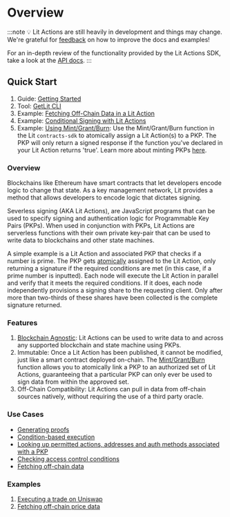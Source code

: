 # Overview

:::note
💡 Lit Actions are still heavily in development and things may change. We're grateful for [feedback](https://forms.gle/4UJNRcQspZyvsTHt8) on how to improve the docs and examples!

For an in-depth review of the functionality provided by the Lit Actions SDK, take a look at the [API docs](https://actions-docs.litprotocol.com/).
:::

## Quick Start

1. Guide: [Getting Started](../serverless-signing/quick-start.md)
2. Tool: [GetLit CLI](https://developer.litprotocol.com/v3/tools/getlit-cli)
3. Example: [Fetching Off-Chain Data in a Lit Action](../serverless-signing/fetch.md)
4. Example: [Conditional Signing with Lit Actions](../serverless-signing/conditional-signing.md)
3. Example: [Using Mint/Grant/Burn](https://github.com/LIT-Protocol/js-sdk/blob/70a041a97b56ba1a75724ba2cd56952b622e8a7f/packages/contracts-sdk/src/abis/PKPNFT.ts#L376): Use the Mint/Grant/Burn function in the Lit `contracts-sdk` to atomically assign a Lit Action(s) to a PKP. The PKP will only return a signed response if the function you've declared in your Lit Action returns 'true'. Learn more about minting PKPs [here](../wallets/minting.md).


### Overview

Blockchains like Ethereum have smart contracts that let developers encode logic to change that state. As a key management network, Lit provides a method that allows developers to encode logic that dictates signing.

Severless signing (AKA Lit Actions), are JavaScript programs that can be used to specify signing and authentication logic for Programmable Key Pairs (PKPs). When used in conjunction with PKPs, Lit Actions are serverless functions with their own private key-pair that can be used to write data to blockchains and other state machines.

A simple example is a Lit Action and associated PKP that checks if a number is prime. The PKP gets [atomically](https://github.com/LIT-Protocol/js-sdk/blob/70a041a97b56ba1a75724ba2cd56952b622e8a7f/packages/contracts-sdk/src/abis/PKPNFT.ts#L376) assigned to the Lit Action, only returning a signature if the required conditions are met (in this case, if a prime number is inputted). Each node will execute the Lit Action in parallel and verify that it meets the required conditions. If it does, each node independently provisions a signing share to the requesting client. Only after more than two-thirds of these shares have been collected is  the complete signature returned.

### Features

1. [Blockchain Agnostic](../../resources/supported-chains.md): Lit Actions can be used to write data to and across any supported blockchain and state machine using PKPs.
2. Immutable: Once a Lit Action has been published, it cannot be modified, just like a smart contract deployed on-chain. The [Mint/Grant/Burn](https://github.com/LIT-Protocol/js-sdk/blob/70a041a97b56ba1a75724ba2cd56952b622e8a7f/packages/contracts-sdk/src/abis/PKPNFT.ts#L376) function allows you to atomically link a PKP to an authorized set of Lit Actions, guaranteeing that a particular PKP can only ever be used to sign data from within the approved set.
3. Off-Chain Compatibility: Lit Actions can pull in data from off-chain sources natively, without requiring the use of a third party oracle.

### Use Cases

- [Generating proofs](../serverless-signing/conditional-signing)
- [Condition-based execution](../../tools/event-listener)
- [Looking up permitted actions, addresses and auth methods associated with a PKP](../wallets/auth-methods/#example-setting-auth-context-with-lit-actions)
- [Checking access control conditions](../access-control/lit-action-conditions)
- [Fetching off-chain data](../serverless-signing/fetch)


### Examples

1. [Executing a trade on Uniswap](https://github.com/LIT-Protocol/lit-apps/blob/master/packages/lit-actions/src/to-be-converted/wip-swap.action.mjs?ref=spark.litprotocol.com)
2. [Fetching off-chain price data](https://spark.litprotocol.com/automated-portfolio-rebalancing-uniswap/#how-it-works)